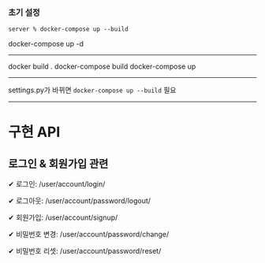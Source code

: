 
### 초기 설정

```shell
server % docker-compose up --build
```

docker-compose up -d

---

docker build .
docker-compose build
docker-compose up

---

settings.py가 바뀌면 `docker-compose up --build` 필요

---

# 구현 API

## 로그인 & 회원가입 관련
✔ 로그인: /user/account/login/

✔ 로그아웃: /user/account/password/logout/

✔ 회원가입: /user/account/signup/

✔ 비밀번호 변경: /user/account/password/change/

✔ 비밀번호 리셋: /user/account/password/reset/
